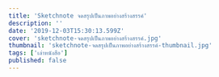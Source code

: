 ```yaml
---
title: 'Sketchnote จดสรุปเป็นภาพอย่างสร้างสรรค์'
description: ''
date: '2019-12-03T15:30:13.599Z'
cover: 'sketchnote-จดสรุปเป็นภาพอย่างสร้างสรรค์.jpg'
thumbnail: 'sketchnote-จดสรุปเป็นภาพอย่างสร้างสรรค์-thumbnail.jpg'
tags: ['เล่าหนังสือ']
published: false
---
```

